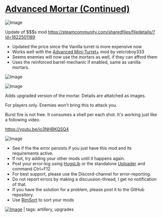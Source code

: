# [Advanced Mortar (Continued)](https://steamcommunity.com/sharedfiles/filedetails/?id=2023771298)

![Image](https://i.imgur.com/buuPQel.png)

Update of $$$s mod
https://steamcommunity.com/sharedfiles/filedetails/?id=1622501189

- Updated the price since the Vanilla turret is more expensive now
- Works well with the [Advanced Mini-Turret+](https://steamcommunity.com/sharedfiles/filedetails/?id=2339394453) mod by velcroboy333
- Seems enemies will now use the mortars as well, if they can afford them
- Uses the reinforced barrel-mechanic if enabled, same as vanilla mortars.

![Image](https://i.imgur.com/pufA0kM.png)
	
![Image](https://i.imgur.com/Z4GOv8H.png)

Adds upgraded version of the mortar. Details are attatched as images. 

For players only. Enemies won't bring this to attack you.

Burst fire is not free.
It consumes a shell per each shot.
It's working just like a following video.

https://youtu.be/io3NHBKQSQ4

![Image](https://i.imgur.com/PwoNOj4.png)



-  See if the the error persists if you just have this mod and its requirements active.
-  If not, try adding your other mods until it happens again.
-  Post your error-log using [HugsLib](https://steamcommunity.com/workshop/filedetails/?id=818773962) or the standalone [Uploader](https://steamcommunity.com/sharedfiles/filedetails/?id=2873415404) and command Ctrl+F12
-  For best support, please use the Discord-channel for error-reporting.
-  Do not report errors by making a discussion-thread, I get no notification of that.
-  If you have the solution for a problem, please post it to the GitHub repository.
-  Use [RimSort](https://github.com/RimSort/RimSort/releases/latest) to sort your mods

 

[![Image](https://img.shields.io/github/v/release/emipa606/AdvancedMortar?label=latest%20version&style=plastic&color=9f1111&labelColor=black)](https://steamcommunity.com/sharedfiles/filedetails/changelog/2023771298) | tags:  artillery,  upgrades
